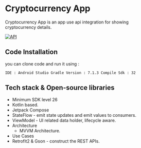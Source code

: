 # Cryptocurrency App

Cryptocurrency App is an app use api integration for showing cryptocurrency details.

[![API](https://img.shields.io/badge/API-26%2B-brightgreen.svg?style=flat)](https://android-arsenal.com/api?level=26)


## Code Installation

you can clone code and run it using :

``
  IDE : Android Studio
  Gradle Version : 7.1.3
  Compile Sdk : 32
``
## Tech stack & Open-source libraries
- Minimum SDK level 26
- Kotlin based.
- Jetpack Compose
- StateFlow - emit state updates and emit values to consumers.
- ViewModel - UI related data holder, lifecycle aware.
- Architecture
    - MVVM Architecture.
- Use Cases
- Retrofit2 & Gson - construct the REST APIs.

 
